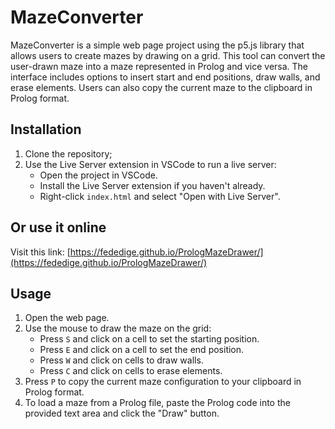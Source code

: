 # MazeConverter

MazeConverter is a simple web page project using the p5.js library that allows users to create mazes by drawing on a grid. This tool can convert the user-drawn maze into a maze represented in Prolog and vice versa. The interface includes options to insert start and end positions, draw walls, and erase elements. Users can also copy the current maze to the clipboard in Prolog format.

## Installation

1. Clone the repository;
3. Use the Live Server extension in VSCode to run a live server:
    - Open the project in VSCode.
    - Install the Live Server extension if you haven't already.
    - Right-click `index.html` and select "Open with Live Server".
  
## Or use it online

Visit this link: [https://fededige.github.io/PrologMazeDrawer/](https://fededige.github.io/PrologMazeDrawer/)

## Usage

1. Open the web page.
2. Use the mouse to draw the maze on the grid:
   - Press `S` and click on a cell to set the starting position.
   - Press `E` and click on a cell to set the end position.
   - Press `W` and click on cells to draw walls.
   - Press `C` and click on cells to erase elements.
3. Press `P` to copy the current maze configuration to your clipboard in Prolog format.
4. To load a maze from a Prolog file, paste the Prolog code into the provided text area and click the "Draw" button.
